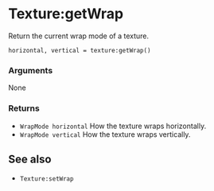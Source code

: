 <!--
category: reference
-->

Texture:getWrap
===

Return the current wrap mode of a texture.

    horizontal, vertical = texture:getWrap()

### Arguments

None

### Returns

- `WrapMode horizontal` How the texture wraps horizontally.
- `WrapMode vertical` How the texture wraps vertically.

See also
---

- `Texture:setWrap`

